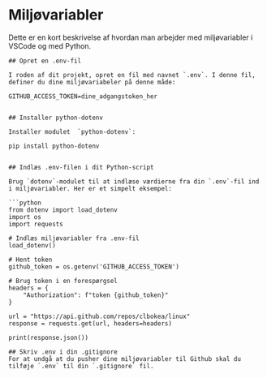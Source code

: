 # Miljøvariabler

Dette er en kort beskrivelse af hvordan man arbejder med miljøvariabler i VSCode og med Python.    

```
## Opret en .env-fil

I roden af dit projekt, opret en fil med navnet `.env`. I denne fil, definer du dine miljøvariabeler på denne måde:

```
    GITHUB_ACCESS_TOKEN=dine_adgangstoken_her
```

## Installer python-dotenv

Installer modulet  `python-dotenv`:

```
    pip install python-dotenv
```

## Indlæs .env-filen i dit Python-script

Brug `dotenv`-modulet til at indlæse værdierne fra din `.env`-fil ind i miljøvariabler. Her er et simpelt eksempel:

```python
from dotenv import load_dotenv
import os
import requests

# Indlæs miljøvariabler fra .env-fil
load_dotenv()

# Hent token
github_token = os.getenv('GITHUB_ACCESS_TOKEN')

# Brug token i en forespørgsel
headers = {
    "Authorization": f"token {github_token}"
}

url = "https://api.github.com/repos/clbokea/linux"
response = requests.get(url, headers=headers)

print(response.json())
```
```
## Skriv .env i din .gitignore
For at undgå at du pusher dine miljøvariabler til Github skal du tilføje `.env` til din `.gitignore` fil.

 
